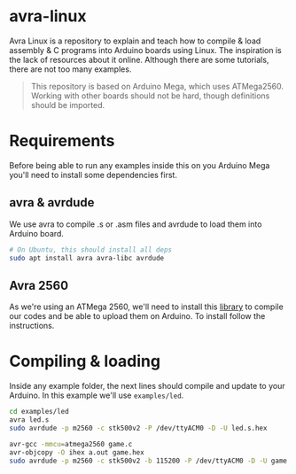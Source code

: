 # avra-linux

Avra Linux is a repository to explain and teach how to compile & load assembly &
C programs into Arduino boards using Linux. The inspiration is the lack of
resources about it online. Although there are some tutorials, there are not too
many examples.

> This repository is based on Arduino Mega, which uses ATMega2560. Working with
> other boards should not be hard, though definitions should be imported.

# Requirements

Before being able to run any examples inside this on you Arduino Mega you'll
need to install some dependencies first.

## avra & avrdude

We use avra to compile .s or .asm files and avrdude to load them into Arduino
board.

```bash
# On Ubuntu, this should install all deps
sudo apt install avra avra-libc avrdude
```

## Avra 2560

As we're using an ATMega 2560, we'll need to install this [library][avra-2560]
to compile our codes and be able to upload them on Arduino. To install follow
the instructions.

# Compiling & loading

Inside any example folder, the next lines should compile and update to your
Arduino. In this example we'll use `examples/led`.

```bash
cd examples/led
avra led.s
sudo avrdude -p m2560 -c stk500v2 -P /dev/ttyACM0 -D -U led.s.hex
```

```bash
avr-gcc -mmcu=atmega2560 game.c
avr-objcopy -O ihex a.out game.hex
sudo avrdude -p m2560 -c stk500v2 -b 115200 -P /dev/ttyACM0 -D -U game.hex
```

[avra-2560]: https://github.com/timofurrer/avra-atmega
